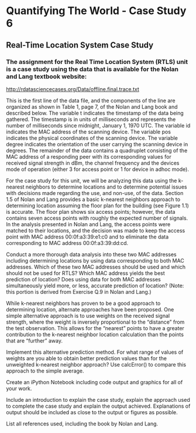 # Quantifying The World - Case Study 6

## Real-Time Location System Case Study

### The assignment for the Real Time Location System (RTLS) unit is a case study using the data that is available for the Nolan and Lang textbook website: 

http://rdatasciencecases.org/Data/offline.final.trace.txt

This is the first line of the data file, and the components of the line are organized as shown in Table 1, page 7, of the Nolan and Lang book and described below.  The variable t indicates the timestamp of the data being gathered.  The timestamp is in units of milliseconds and represents the number of milliseconds since midnight, January 1, 1970 UTC.  The variable id indicates the MAC address of the scanning device.  The variable pos indicates the physical coordinates of the scanning device.  The variable degree indicates the orientation of the user carrying the scanning device in degrees.  The remainder of the data contains a quadruplet consisting of the MAC address of a responding peer with its corresponding values for received signal strength in dBm, the channel frequency and the devices mode of operation (either 3 for access point or 1 for device in adhoc mode). 

For the case study for this unit, we will be analyzing this data using the k-nearest neighbors to determine locations and to determine potential issues with decisions made regarding the use, and non-use, of the data. Section 1.5 of Nolan and Lang provides a basic k-nearest neighbors approach to determining location assuming the floor plan for the building (see Figure 1.1) is accurate. The floor plan shows six access points; however, the data contains seven access points with roughly the expected number of signals.  In the analysis presented in Nolan and Lang, the access points were matched to their locations, and the decision was made to keep the access point with MAC address 00:0f:a3:39:e1:c0 and to eliminate the data corresponding to MAC address 00:0f:a3:39:dd:cd. 

Conduct a more thorough data analysis into these two MAC addresses including determining locations by using data corresponding to both MAC addresses.  Which of these two MAC addresses should be used and which should not be used for RTLS? Which MAC address yields the best prediction of location?  Does using data for both MAC addresses simultaneously yield more, or less, accurate prediction of location? (Note: this portion is derived from Exercise Q.9 in Nolan and Lang.)

While k-nearest neighbors has proven to be a good approach to determining location, alternate approaches have been proposed.  One simple alternative approach is to use weights on the received signal strength, where the weight is inversely proportional to the “distance” from the test observation.  This allows for the “nearest” points to have a greater contribution to the k-nearest neighbor location calculation than the points that are “further” away.  

Implement this alternative prediction method.  For what range of values of weights are you able to obtain better prediction values than for the unweighted k-nearest neighbor approach? Use calcError() to compare this approach to the simple average.

Create an iPython Notebook including code output and graphics for all of your work.

Include an introduction to explain the case study, explain the approach used to complete the case study and explain the output achieved.  Explanations of output should be included as close to the output or figures as possible.

List all references used, including the book by Nolan and Lang.


